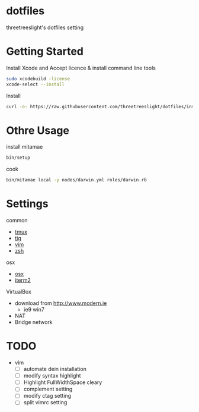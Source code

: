 # dotfiles

threetreeslight's dotfiles setting

# Getting Started

Install Xcode and Accept licence & install command line tools

```bash
sudo xcodebuild -license
xcode-select --install
```

Install

```bash
curl -o- https://raw.githubusercontent.com/threetreeslight/dotfiles/install | bash
```

# Othre Usage

install mitamae

```bash
bin/setup
```

cook

```bash
bin/mitamae local -y nodes/darwin.yml roles/darwin.rb
```

# Settings

common
- [tmux](docs/tmux.md)
- [tig](docs/tig.md)
- [vim](docs/vim.md)
- [zsh](docs/zsh.md)

osx
- [osx](docs/osx.md)
- [iterm2](docs/iterm2.md)

VirtualBox

- download from <http://www.modern.ie>
  - ie9 win7
- NAT
- Bridge network

# TODO

- vim
  - [ ] automate dein installation
  - [ ] modify syntax highlight
  - [ ] Highlight FullWidthSpace cleary
  - [ ] complement setting
  - [ ] modify ctag setting
  - [ ] split vimrc setting
